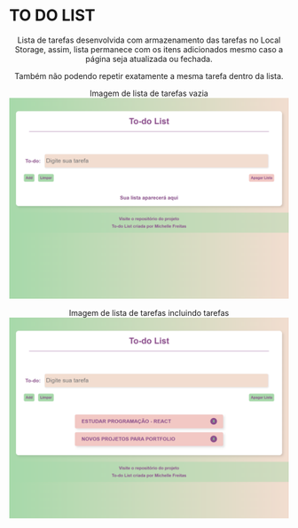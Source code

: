 # TO DO LIST

<p align="center">
Lista de tarefas desenvolvida com armazenamento das tarefas no Local Storage, assim, lista permanece com os itens adicionados mesmo caso a página seja atualizada ou fechada.<br/>
</p>
<p align="center">
Também não podendo repetir exatamente a mesma tarefa dentro da lista.<br/>
</p>

<p align="center">Imagem de lista de tarefas vazia
  <img alt="Imagem de lista de tarefas vazia" src="./public/todolist.png">
</p>

<p align="center">Imagem de lista de tarefas incluindo tarefas
  <img alt="Imagem de lista de tarefas incluindo tarefas" src="./public/list.png">
</p>
